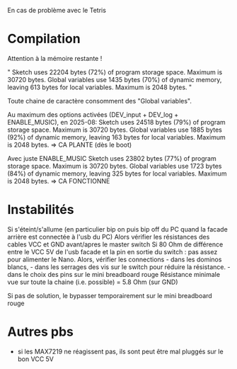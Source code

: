 En cas de problème avec le Tetris

Compilation
===========
Attention à la mémoire restante !

"
Sketch uses 22204 bytes (72%) of program storage space. Maximum is 30720 bytes.
Global variables use 1435 bytes (70%) of dynamic memory, leaving 613 bytes for local variables. Maximum is 2048 bytes.
"

Toute chaine de caractère consomment des "Global variables".

Au maximum des options activées (DEV_input + DEV_log + ENABLE_MUSIC), en 2025-08:
	Sketch uses 24518 bytes (79%) of program storage space. Maximum is 30720 bytes.
	Global variables use 1885 bytes (92%) of dynamic memory, leaving 163 bytes for local variables. Maximum is 2048 bytes.
	=> CA PLANTE (dès le boot)

Avec juste ENABLE_MUSIC
	Sketch uses 23802 bytes (77%) of program storage space. Maximum is 30720 bytes.
	Global variables use 1723 bytes (84%) of dynamic memory, leaving 325 bytes for local variables. Maximum is 2048 bytes.
	=> CA FONCTIONNE

Instabilités
============
Si s'éteint/s'allume (en particulier bip on puis bip off du PC quand la facade arrière est connectée à l'usb du PC)
Alors vérifier les résistances des cables VCC et GND avant/apres le master switch
  Si 80 Ohm de différence entre le VCC 5V de l'usb facade et la pin en sortie du switch : pas assez pour alimenter le Nano.
  Alors, vérifier les connections
  	- dans les dominos blancs,
  	- dans les serrages des vis sur le switch pour réduire la résistance.
  	- dans le choix des pins sur le mini breadboard rouge
  Résistance minimale vue sur toute la chaine (i.e. possible) = 5.8 Ohm (sur GND)

  Si pas de solution, le bypasser temporairement sur le mini breadboard rouge


Autres pbs
==========
- si les MAX7219 ne réagissent pas, ils sont peut être mal pluggés sur le bon VCC 5V